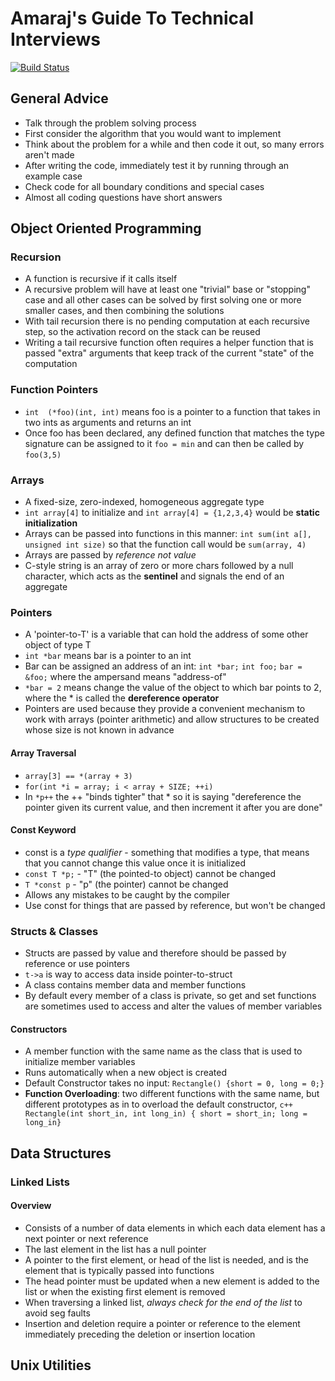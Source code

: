 # Amaraj's Guide To Technical Interviews

[![Build Status](https://travis-ci.org/rajamundo/InterviewPrep.svg?branch=master)](https://travis-ci.org/rajamundo/InterviewPrep)

## General Advice

* Talk through the problem solving process
* First consider the algorithm that you would want to implement
* Think about the problem for a while and then code it out, so many errors aren't made
* After writing the code, immediately test it by running through an example case
* Check code for all boundary conditions and special cases
* Almost all coding questions have short answers

## Object Oriented Programming
### Recursion
* A function is recursive if it calls itself
* A recursive problem will have at least one "trivial" base or "stopping" case and all other cases can be solved by first solving one or more smaller cases, and then combining the solutions
* With tail recursion there is no pending computation at each recursive step, so the activation record on the stack can be reused
* Writing a tail recursive function often requires a helper function that is passed "extra" arguments that keep track of the current "state" of the computation

### Function Pointers
* `int  (*foo)(int, int)` means foo is a pointer to a function that takes in two ints as arguments and returns an int
*  Once foo has been declared, any defined function that matches the type signature can be assigned to it `foo = min` and can then be called by `foo(3,5)`

### Arrays
* A fixed-size, zero-indexed, homogeneous aggregate type
* `int array[4]` to initialize and `int array[4] = {1,2,3,4}` would be __static initialization__
* Arrays can be passed into functions in this manner: `int sum(int a[], unsigned int size)` so that the function call would be `sum(array, 4)`
* Arrays are passed by _reference not value_
* C-style string is an array of zero or more chars followed by a null character, which acts as the __sentinel__ and signals the end of an aggregate

### Pointers
* A 'pointer-to-T' is a variable that can hold the address of some other object of type T
* `int *bar` means bar is a pointer to an int
* Bar can be assigned an address of an int:
`int *bar;`
`int foo;`
`bar = &foo;` where the ampersand means "address-of"
* `*bar = 2` means change the value of the object to which bar points to 2, where the * is called the __dereference operator__
* Pointers are used because they provide a convenient mechanism to work with arrays (pointer arithmetic) and allow structures to be created whose size is not known in advance

#### Array Traversal
* `array[3] == *(array + 3)`
* `for(int *i = array; i < array + SIZE; ++i)`
* In `*p++` the ++ "binds tighter" that * so it is saying "dereference the pointer given its current value, and then increment it after you are done"

#### Const Keyword
* const is a _type qualifier_ - something that modifies a type, that means that you cannot change this value once it is initialized
* `const T *p;` - "T" (the pointed-to object) cannot be changed
* `T *const p` - "p" (the pointer) cannot be changed
* Allows any mistakes to be caught by the compiler
* Use const for things that are passed by reference, but won't be changed

### Structs & Classes
* Structs are passed by value and therefore should be passed by reference or use pointers
* `t->a` is way to access data inside pointer-to-struct
* A class contains member data and member functions
* By default every member of a class is private, so get and set functions are sometimes used to access and alter the values of member variables

#### Constructors
* A member function with the same name as the class that is used to initialize member variables
* Runs automatically when a new object is created
* Default Constructor takes no input: `Rectangle() {short = 0, long = 0;}`
* __Function Overloading__: two different functions with the same name, but different prototypes as in to overload the default constructor, ```c++ Rectangle(int short_in, int long_in) { short = short_in; long = long_in} ```






## Data Structures

### Linked Lists

#### Overview

* Consists of a number of data elements in which each data element has a next pointer or next reference
* The last element in the list has a null pointer
* A pointer to the first element, or head of the list is needed, and is the element that is typically passed into functions
* The head pointer must be updated when a new element is added to the list or when the existing first element is removed
* When traversing a linked list, _always check for the end of the list_ to avoid seg faults
* Insertion and deletion require a pointer or reference to the element immediately preceding the deletion or insertion location

## Unix Utilities
